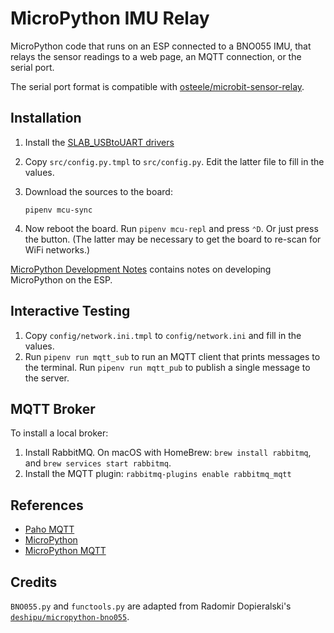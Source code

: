 # MicroPython IMU Relay

MicroPython code that runs on an ESP connected to a BNO055 IMU, that relays the
sensor readings to a web page, an MQTT connection, or the serial port.

The serial port format is compatible with
[osteele/microbit-sensor-relay](https://github.com/osteele/microbit-sensor-relay).

## Installation

1. Install the [SLAB_USBtoUART drivers](https://rehmann.co/blog/drivers-for-slab_usbtouart/)

2. Copy `src/config.py.tmpl` to `src/config.py`. Edit the latter file to fill in the values.

3. Download the sources to the board:

    ```pipenv mcu-sync```

4. Now reboot the board. Run `pipenv mcu-repl` and press `⌃D`. Or just press
   the button. (The latter may be necessary to get the board to re-scan for WiFi
   networks.)

[MicroPython Development
Notes](https://paper.dropbox.com/doc/MicroPython-Development--Ai1pmnXzhBdkxZ6SuEPMTDiDAg-sAf2oqgmH5yIbmx27kZqs)
contains notes on developing MicroPython on the ESP.

## Interactive Testing

1. Copy `config/network.ini.tmpl` to `config/network.ini` and fill in the values.
2. Run `pipenv run mqtt_sub` to run an MQTT client that prints messages to the
   terminal. Run `pipenv run mqtt_pub` to publish a single message to the server.

## MQTT Broker

To install a local broker:

1. Install RabbitMQ. On macOS with HomeBrew: `brew install rabbitmq`, and `brew
   services start rabbitmq`.
2. Install the MQTT plugin: `rabbitmq-plugins enable rabbitmq_mqtt`

## References

* [Paho MQTT](https://pypi.org/project/paho-mqtt/)
* [MicroPython](http://docs.micropython.org/en/latest/)
* [MicroPython MQTT](https://github.com/micropython/micropython-lib/tree/master/umqtt.simple)

## Credits

`BNO055.py` and `functools.py` are adapted from
Radomir Dopieralski's [`deshipu/micropython-bno055`](https://github.com/deshipu/micropython-bno055).
